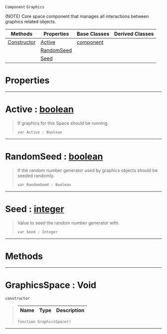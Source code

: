  `Component` `Graphics`



(NOTE) Core space component that manages all interactions between graphics related objects.

|Methods|Properties|Base Classes|Derived Classes|
|---|---|---|---|
|[ Constructor](https://plasmaengine.github.io/PlasmaDocs/Plasma1/C++/code_reference/class_reference/graphicsspace.md#graphicsspace-void)|[ Active](https://plasmaengine.github.io/PlasmaDocs/Plasma1/C++/code_reference/class_reference/graphicsspace.md#active-plasma-engine-docum)|[component](https://plasmaengine.github.io/PlasmaDocs/Plasma1/C++/code_reference/class_reference/component.md)| |
| |[ RandomSeed](https://plasmaengine.github.io/PlasmaDocs/Plasma1/C++/code_reference/class_reference/graphicsspace.md#randomseed-plasma-engine-d)| | |
| |[ Seed](https://plasmaengine.github.io/PlasmaDocs/Plasma1/C++/code_reference/class_reference/graphicsspace.md#seed-plasma-engine-documen)| | |


 #  Properties


---  
 #  Active : [boolean](https://plasmaengine.github.io/PlasmaDocs/Plasma1/C++/code_reference/lightning_base_types/boolean.md)

> If graphics for this Space should be running.
> ``` lang=cpp, name=Lightning
> var Active : Boolean


---  
 #  RandomSeed : [boolean](https://plasmaengine.github.io/PlasmaDocs/Plasma1/C++/code_reference/lightning_base_types/boolean.md)

> If the random number generator used by graphics objects should be seeded randomly.
> ``` lang=cpp, name=Lightning
> var RandomSeed : Boolean


---  
 #  Seed : [integer](https://plasmaengine.github.io/PlasmaDocs/Plasma1/C++/code_reference/lightning_base_types/integer.md)

> Value to seed the random number generator with.
> ``` lang=cpp, name=Lightning
> var Seed : Integer


---  
 #  Methods


---  
 #  GraphicsSpace : Void

 `constructor`

> 
> |Name|Type|Description|
> |---|---|---|
> ``` lang=cpp, name=Lightning
> function GraphicsSpace()
> ``` 


---  
 

 